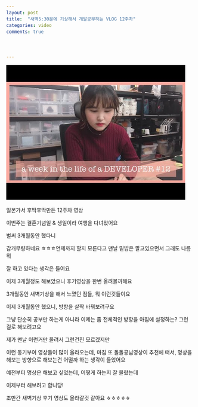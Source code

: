 ```yaml
---
layout: post
title:  "새벽5:30분에 기상해서 개발공부하는 VLOG 12주차"
categories: video 
comments: true



---
```


[![난생처음5:30AM](/assets/img/youtube/12th.jpg)](https://www.youtube.com/watch?v=0PdGH80k9SY&t=1s)



일본가서 후딱후딱만든 12주차 영상

이번주는 결혼기념일 & 생일이라 여행을 다녀왔어요

벌써 3개월동안 했다니

감개무량하네요 ㅎㅎㅎ언제까지 할지 모른다고 맨날 밑밥은 깔고있으면서 그래도 나름 뭐

잘 하고 있다는 생각은 들어요



이제 3개월정도 해보았으니 후기영상을 한번 올려볼까해요

3개월동안 새벽기상을 해서 느꼈던 점들, 뭐 이런것들이요

이제 3개월동안 했으니, 방향을 살짝 바꿔보려구요



그냥 단순히 공부만 하는게 아니라 이제는 좀 전체적인 방향을 아침에 설정하는? 그런 걸로 해보려고요

제가 맨날 이런거만 올려서 그런건진 모르겠지만

이런 동기부여 영상들이 많이 올라오는데, 마침 또 돌돌콩님영상이 추천에 떠서, 명상을 해보는 방향으로 해보는건 어떨까 하는 생각이 들었어요



예전부터 명상은 해보고 싶었는데, 어떻게 하는지 잘 몰랐는데

이제부터 해보려고 합니당!



조만간 새벽기상 후기 영상도 올라갈것 같아요 ㅎㅎㅎㅎㅎ


